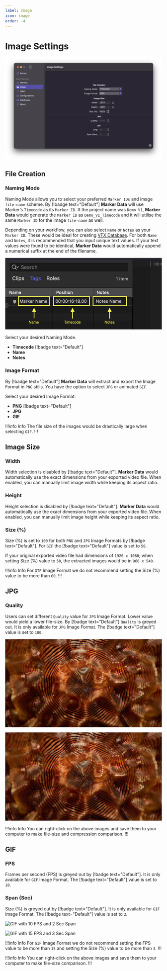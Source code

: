 ```yaml
---
label: Image
icon: image
order: -4
---
```

# Image Settings

![Image Settings](/assets/md-image-settings.png)

## File Creation

### Naming Mode

Naming Mode allows you to select your preferred `Marker IDs` and image `file-name` scheme. By [!badge text="Default"] **Marker Data** will use Marker’s `Timecode` as its `Marker ID`. If the project name was `Demo V1`, **Marker Data** would generate the `Marker ID` as `Demo_V1_Timecode` and it will utilise the same `Marker ID` for the image `file-name` as well.

Depending on your workflow, you can also select `Name` or `Notes` as your `Marker ID`. These would be ideal for creating [VFX Database](/faq.md#what-is-the-appropriate-workflow-for-naming-vfx-ids). For both `Name` and `Notes`, it is recommended that you input unique text values. If your text values were found to be identical, **Marker Data** would automatically append a numerical suffix at the end of the filename.

![Selecting Naming Mode](/assets/md-image-settings_01.png)

Select your desired Naming Mode.
- **Timecode** [!badge text="Default"]
- **Name**
- **Notes**

### Image Format

By [!badge text="Default"] **Marker Data** will extract and export the Image Format in `PNG` stills. You have the option to select `JPG` or animated `GIF`.

Select your desired Image Format.
- **PNG** [!badge text="Default"]
- **JPG**
- **GIF**

!!!info Info
The file size of the images would be drastically large when selecting `GIF`.
!!!

## Image Size

### Width

Width selection is disabled by [!badge text="Default"]. **Marker Data** would automatically use the exact dimensions from your exported video file. When enabled, you can manually limit image width while keeping its aspect ratio.

### Height

Height selection is disabled by [!badge text="Default"]. **Marker Data** would automatically use the exact dimensions from your exported video file. When enabled, you can manually limit image height while keeping its aspect ratio.

### Size (%)

Size (%) is set to `100` for both `PNG` and `JPG`  Image Formats by [!badge text="Default"]. For `GIF` the [!badge text="Default"] value is set to `50`. 

If your original exported video file had dimensions of `1920 x 1080`; when setting Size (%) value to `50`, the extracted images would be in `960 x 540`.

!!!info Info
For `GIF` Image Format we do not recommend setting the Size (%) value to be more than `60`.
!!!

## JPG

### Quality

Users can set different `Quality` value for  `JPG` Image Format. Lower value would yield a lower file-size. By [!badge text="Default"] `Quality` is greyed out. It is only available for `JPG` Image Format. The [!badge text="Default"] value is set to `100`.

![Quality set to 100](/assets/md-image-settings_02.jpg) 

![Quality set to 10](/assets/md-image-settings_03.jpg)

!!!info Info
You can right-click on the above images and save them to your computer to make file-size and compression comparison.
!!!

## GIF

### FPS

Frames per second (FPS) is greyed out by [!badge text="Default"]. It is only available for `GIF` Image Format. The [!badge text="Default"] value is set to `10`.

### Span (Sec)

Size (%) is greyed out by [!badge text="Default"]. It is only available for `GIF` Image Format. The [!badge text="Default"] value is set to `2`.

![GIF with 10 FPS and 2 Sec Span](/assets/md-image-settings_04.gif) 

![GIF with 15 FPS and 3 Sec Span](/assets/md-image-settings_05.gif)

!!!info Info
For `GIF` Image Format we do not recommend setting the FPS value to be more than `15` and setting the Size (%) value to be more than `3`.
!!!

!!!info Info
You can right-click on the above images and save them to your computer to make file-size comparison.
!!!